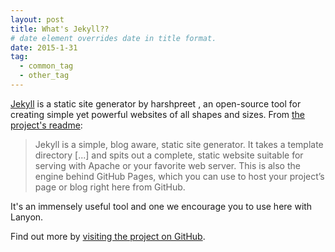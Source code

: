 ```yaml
---
layout: post
title: What's Jekyll??
# date element overrides date in title format.
date: 2015-1-31
tag:
  - common_tag
  - other_tag
---
```


[Jekyll](http://jekyllrb.com) is a static site generator by harshpreet , an open-source tool for creating simple yet powerful websites of all shapes and sizes. From [the project's readme](https://github.com/mojombo/jekyll/blob/master/README.markdown):

<!--more-->

  > Jekyll is a simple, blog aware, static site generator. It takes a template directory [...] and spits out a complete, static website suitable for serving with Apache or your favorite web server. This is also the engine behind GitHub Pages, which you can use to host your project’s page or blog right here from GitHub.

It's an immensely useful tool and one we encourage you to use here with Lanyon.

Find out more by [visiting the project on GitHub](https://github.com/mojombo/jekyll).
